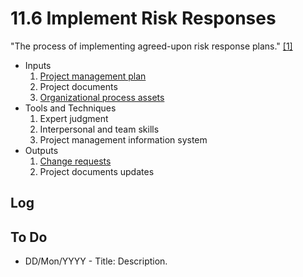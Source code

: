# 11.6 Implement Risk Responses

"The process of implementing agreed-upon risk response plans."
[[1]](../home.md#references)

- Inputs
  1. [Project management plan](../04-integration/4.2-develop-project-management-plan.md)
  2. Project documents
  3. [Organizational process assets](../00-project-files/02-organizational-process-assets/00-organizational-process-assets.md)
- Tools and Techniques
  1. Expert judgment
  2. Interpersonal and team skills
  3. Project management information system
- Outputs
  1. [Change requests](../00-project-files/04-change-requests/00-change-requests.md)
  2. Project documents updates

## Log

## To Do

- DD/Mon/YYYY - Title: Description.
